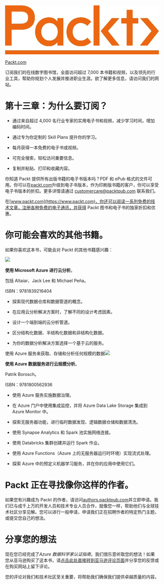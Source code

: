 ![](img/Image98822.jpg)

[Packt.com](http://Packt.com%20)

订阅我们的在线数字图书馆，全面访问超过 7,000 本书籍和视频，以及领先的行业工具，帮助你规划个人发展并推进职业生涯。欲了解更多信息，请访问我们的网站。

# 第十三章：为什么要订阅？

+   通过来自超过 4,000 名行业专家的实用电子书和视频，减少学习时间，增加编码时间。

+   通过专为你定制的 Skill Plans 提升你的学习。

+   每月获得一本免费的电子书或视频。

+   可完全搜索，轻松访问重要信息。

+   复制并粘贴、打印和收藏内容。

你知道 Packt 提供所有出版书籍的电子书版本吗？PDF 和 ePub 格式的文件可用。你可以在[packt.com](https://packt.com)升级到电子书版本，作为印刷版书籍的客户，你可以享受电子书版本的折扣。更多详情请通过 customercare@packtpub.com 联系我们。

在[www.packt.com](https://www.packt.com)，你还可以阅读一系列免费的技术文章，注册各种免费的电子通讯，并获得 Packt 图书和电子书的独家折扣和优惠。

# 你可能会喜欢的其他书籍。

如果你喜欢这本书，可能会对 Packt 的其他书籍感兴趣：

![](https://www.packtpub.com/product/cloud-analytics-with-microsoft-azure/9781839216404)

**使用 Microsoft Azure 进行云分析**。

包括 Altaiar、Jack Lee 和 Michael Peña。

ISBN：9781839216404

+   探索现代数据仓库和数据管道的概念。

+   在应用云分析解决方案时，了解不同的设计考虑因素。

+   设计一个端到端的云分析管道。

+   区分结构化数据、半结构化数据和非结构化数据。

+   为你的数据分析解决方案选择一个基于云的服务。

使用 Azure 服务来获取、存储和分析任何规模的数据![](https://www.packtpub.com/product/cloud-scale-analytics-with-azure-data-services/9781800562936)

**使用 Azure 数据服务进行云规模分析**。

Patrik Borosch。

ISBN：9781800562936

+   使用 Azure 服务实施数据治理。

+   在 Azure 门户中使用集成监控，并将 Azure Data Lake Storage 集成到 Azure Monitor 中。

+   探索无服务器功能，进行临时数据发现、逻辑数据仓储和数据清洗。

+   使用 Synapse Analytics 和 Spark 池实施网络连接。

+   使用 Databricks 集群创建并运行 Spark 作业。

+   使用 Azure Functions（Azure 上的无服务器运行时环境）实现流式处理。

+   探索 Azure 中的预定义机器学习服务，并在你的应用中使用它们。

# Packt 正在寻找像你这样的作者。

如果您有兴趣成为 Packt 的作者，请访问[authors.packtpub.com](https://authors.packtpub.com)并立即申请。我们已与成千上万的开发人员和技术专业人员合作，就像您一样，帮助他们与全球技术社区分享见解。您可以进行一般申请，申请我们正在招聘作者的特定热门主题，或提交您自己的想法。

# 分享您的想法

现在您已经完成了*Azure 数据科学家认证指南*，我们很乐意听取您的想法！如果您从亚马逊购买了这本书，请[点击此处直接转到亚马逊评论页面](https://packt.link/r/1-800-56500-3)并分享您的反馈或在购买网站上留下评论。

您的评论对我们和技术社区至关重要，将帮助我们确保我们提供卓越质量的内容。
